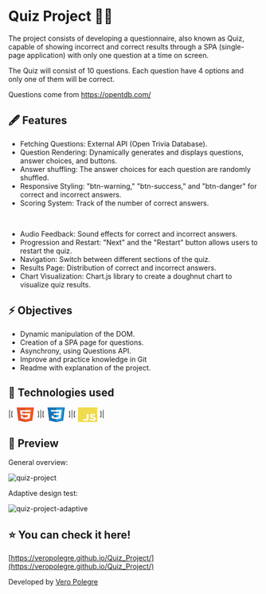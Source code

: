 # Quiz Project 💭✅

The project consists of developing a questionnaire, also known as Quiz, capable of showing incorrect and correct results through a SPA (single-page application) with only one question at a time on screen.

The Quiz will consist of 10 questions. Each question have 4 options and only one of them will be correct.

Questions come from https://opentdb.com/

## 🖋️ Features
- Fetching Questions: External API (Open Trivia Database).
- Question Rendering: Dynamically generates and displays questions, answer choices, and buttons.
- Answer shuffling: The answer choices for each question are randomly shuffled.
- Responsive Styling: "btn-warning," "btn-success," and "btn-danger" for correct and incorrect answers.
- Scoring System: Track of the number of correct answers.
</br>

- Audio Feedback: Sound effects for correct and incorrect answers.
- Progression and Restart: "Next" and the "Restart" button allows users to restart the quiz.
- Navigation: Switch between different sections of the quiz.
- Results Page: Distribution of correct and incorrect answers.
- Chart Visualization: Chart.js library to create a doughnut chart to visualize quiz results.

## ⚡ Objectives 
- Dynamic manipulation of the DOM.
- Creation of a SPA page for questions.
- Asynchrony, using Questions API.
- Improve and practice knowledge in Git
- Readme with explanation of the project.

 ## 🔧 Technologies used

|[ <img align="center" alt="HTML" height="30" width="40" src="https://raw.githubusercontent.com/devicons/devicon/master/icons/html5/html5-original.svg"> ]|[ <img align="center" alt="CSS" height="30" width="40" src="https://raw.githubusercontent.com/devicons/devicon/master/icons/css3/css3-original.svg"> ]|[ <img align="center" alt="Js" height="30" width="40" src="https://raw.githubusercontent.com/devicons/devicon/master/icons/javascript/javascript-plain.svg"> ]|


 ## 📱 Preview

General overview:

![quiz-project](https://github.com/VeroPolegre/Quiz_Project/assets/145065743/42254f25-e783-4e3d-b98f-3b88e98bb557)


Adaptive design test:

![quiz-project-adaptive](https://github.com/VeroPolegre/Quiz_Project/assets/145065743/42e0108d-43c5-401d-ab84-bdccea46f944)

 ## ⭐️ You can check it here!
[https://veropolegre.github.io/Quiz_Project/](https://veropolegre.github.io/Quiz_Project/)

Developed by [Vero Polegre](https://github.com/VeroPolegre)
